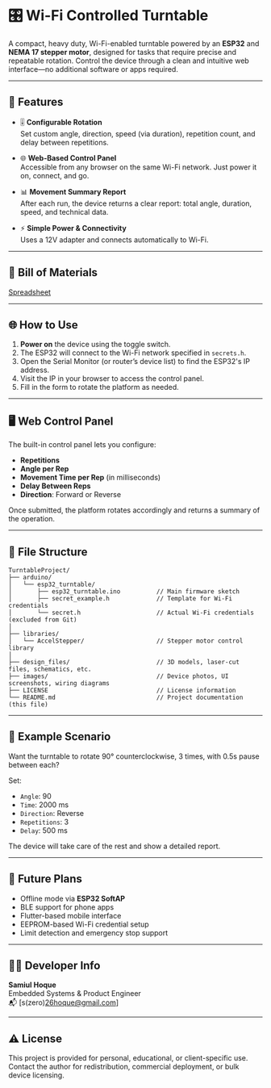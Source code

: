 # 🎛️ Wi-Fi Controlled Turntable

A compact, heavy duty, Wi-Fi-enabled turntable powered by an **ESP32** and **NEMA 17 stepper motor**, designed for tasks that require precise and repeatable rotation. Control the device through a clean and intuitive web interface—no additional software or apps required.

---

## 🔧 Features

- 🎚️ **Configurable Rotation**  
  Set custom angle, direction, speed (via duration), repetition count, and delay between repetitions.

- 🌐 **Web-Based Control Panel**  
  Accessible from any browser on the same Wi-Fi network. Just power it on, connect, and go.

- 📊 **Movement Summary Report**  
  After each run, the device returns a clear report: total angle, duration, speed, and technical data.

- ⚡ **Simple Power & Connectivity**  
  Uses a 12V adapter and connects automatically to Wi-Fi.

---

## 🧰 Bill of Materials
[Spreadsheet](https://docs.google.com/spreadsheets/d/1zYSbkpIXjivRS2lwDfEnt78dRmq1XfWxhLyjPy-dEaU/edit?usp=sharing)


---

## 🌐 How to Use

1. **Power on** the device using the toggle switch.
2. The ESP32 will connect to the Wi-Fi network specified in `secrets.h`.
3. Open the Serial Monitor (or router’s device list) to find the ESP32's IP address.
4. Visit the IP in your browser to access the control panel.
5. Fill in the form to rotate the platform as needed.

---

## 🖥️ Web Control Panel

The built-in control panel lets you configure:

- **Repetitions**
- **Angle per Rep**
- **Movement Time per Rep** (in milliseconds)
- **Delay Between Reps**
- **Direction**: Forward or Reverse

Once submitted, the platform rotates accordingly and returns a summary of the operation.

---

## 📂 File Structure

```
TurntableProject/
├── arduino/
│   └── esp32_turntable/
│       ├── esp32_turntable.ino          // Main firmware sketch
│       ├── secret_example.h             // Template for Wi-Fi credentials
│       └── secret.h                     // Actual Wi-Fi credentials (excluded from Git)
│
├── libraries/
│   └── AccelStepper/                    // Stepper motor control library
│
├── design_files/                        // 3D models, laser-cut files, schematics, etc.
├── images/                              // Device photos, UI screenshots, wiring diagrams
├── LICENSE                              // License information
└── README.md                            // Project documentation (this file)
```




---

## 📝 Example Scenario

Want the turntable to rotate 90° counterclockwise, 3 times, with 0.5s pause between each?

Set:
- `Angle`: 90
- `Time`: 2000 ms
- `Direction`: Reverse
- `Repetitions`: 3
- `Delay`: 500 ms

The device will take care of the rest and show a detailed report.

---

## 🚀 Future Plans

- Offline mode via **ESP32 SoftAP**
- BLE support for phone apps
- Flutter-based mobile interface
- EEPROM-based Wi-Fi credential setup
- Limit detection and emergency stop support

---

## 🧑‍🔧 Developer Info

**Samiul Hoque**  
Embedded Systems & Product Engineer  
📬 [s(zero)26hoque@gmail.com] 

---

## ⚠️ License

This project is provided for personal, educational, or client-specific use. Contact the author for redistribution, commercial deployment, or bulk device licensing.

